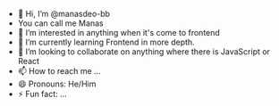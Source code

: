 - 👋 Hi, I’m @manasdeo-bb
- You can call me Manas
- 👀 I’m interested in anything when it's come to frontend
- 🌱 I’m currently learning Frontend in more depth.
- 💞️ I’m looking to collaborate on anything where there is JavaScript or React
- 📫 How to reach me ...
- 😄 Pronouns: He/Him
- ⚡ Fun fact: ...

<!---
manasdeo-bb/manasdeo-bb is a ✨ special ✨ repository because its `README.md` (this file) appears on your GitHub profile.
You can click the Preview link to take a look at your changes.
--->
